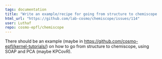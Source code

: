 ```yaml
---
tags: documentation
title: "Write an example/recipe for going from structure to chemiscope input"
html_url: "https://github.com/lab-cosmo/chemiscope/issues/114"
user: Luthaf
repo: cosmo-epfl/chemiscope
---
```


There should be an example (maybe in https://github.com/cosmo-epfl/kernel-tutorials/) on how to go from structure to chemiscope, using SOAP and PCA (maybe KPCovR).